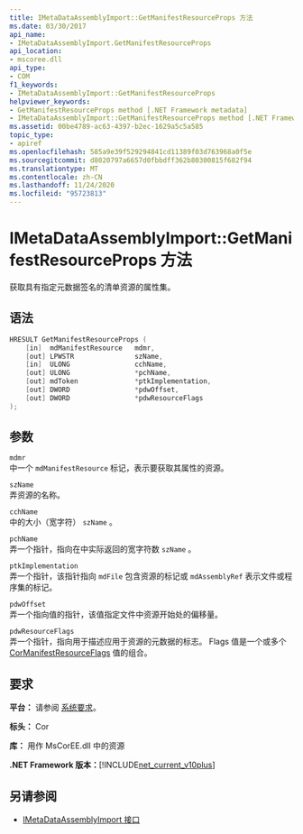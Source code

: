 ```yaml
---
title: IMetaDataAssemblyImport::GetManifestResourceProps 方法
ms.date: 03/30/2017
api_name:
- IMetaDataAssemblyImport.GetManifestResourceProps
api_location:
- mscoree.dll
api_type:
- COM
f1_keywords:
- IMetaDataAssemblyImport::GetManifestResourceProps
helpviewer_keywords:
- GetManifestResourceProps method [.NET Framework metadata]
- IMetaDataAssemblyImport::GetManifestResourceProps method [.NET Framework metadata]
ms.assetid: 00be4789-ac63-4397-b2ec-1629a5c5a585
topic_type:
- apiref
ms.openlocfilehash: 585a9e39f529294841cd11389f03d763968a0f5e
ms.sourcegitcommit: d8020797a6657d0fbbdff362b80300815f682f94
ms.translationtype: MT
ms.contentlocale: zh-CN
ms.lasthandoff: 11/24/2020
ms.locfileid: "95723813"
---
```

# <a name="imetadataassemblyimportgetmanifestresourceprops-method"></a>IMetaDataAssemblyImport::GetManifestResourceProps 方法

获取具有指定元数据签名的清单资源的属性集。  
  
## <a name="syntax"></a>语法  
  
```cpp  
HRESULT GetManifestResourceProps (  
    [in]  mdManifestResource   mdmr,
    [out] LPWSTR               szName,
    [in]  ULONG                cchName,
    [out] ULONG                *pchName,
    [out] mdToken              *ptkImplementation,
    [out] DWORD                *pdwOffset,
    [out] DWORD                *pdwResourceFlags  
);  
```  
  
## <a name="parameters"></a>参数  

 `mdmr`  
 中一个 `mdManifestResource` 标记，表示要获取其属性的资源。  
  
 `szName`  
 弄资源的名称。  
  
 `cchName`  
 中的大小（宽字符） `szName` 。  
  
 `pchName`  
 弄一个指针，指向在中实际返回的宽字符数 `szName` 。  
  
 `ptkImplementation`  
 弄一个指针，该指针指向 `mdFile` 包含资源的标记或 `mdAssemblyRef` 表示文件或程序集的标记。  
  
 `pdwOffset`  
 弄一个指向值的指针，该值指定文件中资源开始处的偏移量。  
  
 `pdwResourceFlags`  
 弄一个指针，指向用于描述应用于资源的元数据的标志。 Flags 值是一个或多个 [CorManifestResourceFlags](cormanifestresourceflags-enumeration.md) 值的组合。  
  
## <a name="requirements"></a>要求  

 **平台：** 请参阅 [系统要求](../../get-started/system-requirements.md)。  
  
 **标头：** Cor  
  
 **库：** 用作 MsCorEE.dll 中的资源  
  
 **.NET Framework 版本：**[!INCLUDE[net_current_v10plus](../../../../includes/net-current-v10plus-md.md)]  
  
## <a name="see-also"></a>另请参阅

- [IMetaDataAssemblyImport 接口](imetadataassemblyimport-interface.md)
